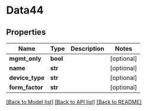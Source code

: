 # Data44

## Properties
Name | Type | Description | Notes
------------ | ------------- | ------------- | -------------
**mgmt_only** | **bool** |  | [optional] 
**name** | **str** |  | [optional] 
**device_type** | **str** |  | [optional] 
**form_factor** | **str** |  | [optional] 

[[Back to Model list]](../README.md#documentation-for-models) [[Back to API list]](../README.md#documentation-for-api-endpoints) [[Back to README]](../README.md)


